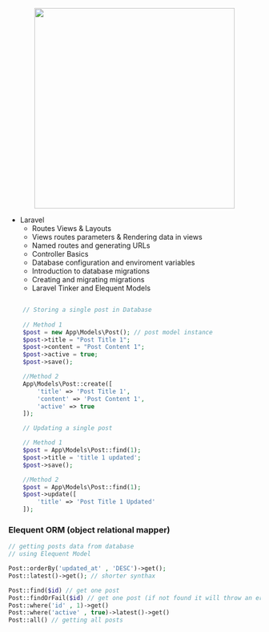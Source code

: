 <p align="center">
<a href="https://laravel.com" target="_blank">
    <img src="https://raw.githubusercontent.com/laravel/art/master/logo-lockup/5%20SVG/2%20CMYK/1%20Full%20Color/laravel-logolockup-cmyk-red.svg" width="400">
</a>
</p>

- Laravel 
    - Routes Views & Layouts
    - Views routes parameters & Rendering data in views
    - Named routes and generating URLs 
    - Controller Basics 
    - Database configuration and enviroment variables
    - Introduction to database migrations
    - Creating and migrating migrations
    - Laravel Tinker and Elequent Models

```php

    // Storing a single post in Database
    
    // Method 1
    $post = new App\Models\Post(); // post model instance
    $post->title = "Post Title 1";
    $post->content = "Post Content 1";
    $post->active = true;
    $post->save();

    //Method 2
    App\Models\Post::create([
        'title' => 'Post Title 1',
        'content' => 'Post Content 1',
        'active' => true
    ]);

    // Updating a single post 

    // Method 1
    $post = App\Models\Post::find(1);
    $post->title = 'title 1 updated';
    $post->save();

    //Method 2
    $post = App\Models\Post::find(1);
    $post->update([
        'title' => 'Post Title 1 Updated'
    ]);


```

### Elequent ORM (object relational mapper)


```php 
// getting posts data from database
// using Elequent Model 

Post::orderBy('updated_at' , 'DESC')->get();
Post::latest()->get(); // shorter synthax

Post::find($id) // get one post
Post::findOrFail($id) // get one post (if not found it will throw an error)
Post::where('id' , 1)->get() 
Post::where('active' , true)->latest()->get()
Post::all() // getting all posts

``` 